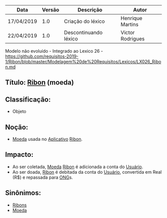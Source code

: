 | Data | Versão | Descrição | Autor |
|---|---|---|---|
| 17/04/2019 | 1.0 | Criação do léxico  | Henrique Martins |
| 22/04/2019 | 1.0 | Descontinuando léxico  | Victor Rodrigues |

Modelo não evoluído - Integrado ao Lexico 26 - https://github.com/requisitos-2019-1/Ribon/blob/master/Modelagem%20de%20Requisitos/Lexicos/LX026_Ribon.md

## Título: [Ribon](https://github.com/requisitos-2019-1/Ribon/blob/master/Modelagem%20de%20Requisitos/Lexicos/LX026_Ribon.md) (moeda)

## Classificação:

- Objeto

## Noção:

- [Moeda](https://github.com/requisitos-2019-1/Ribon/blob/master/Modelagem%20de%20Requisitos/Lexicos/LX026_Ribon.md) usada no [Aplicativo](https://github.com/requisitos-2019-1/Ribon/blob/master/Modelagem%20de%20Requisitos/Lexicos/LX002_Aplicativo.md) [Ribon](https://github.com/requisitos-2019-1/Ribon/blob/master/Modelagem%20de%20Requisitos/Lexicos/LX026_Ribon.md).

## Impacto:

- Ao ser coletada, [Moeda](https://github.com/requisitos-2019-1/Ribon/blob/master/Modelagem%20de%20Requisitos/Lexicos/LX026_Ribon.md) [Ribon](https://github.com/requisitos-2019-1/Ribon/blob/master/Modelagem%20de%20Requisitos/Lexicos/LX026_Ribon.md) é adicionada a conta do [Usuário](https://github.com/requisitos-2019-1/Ribon/blob/master/Modelagem%20de%20Requisitos/Lexicos/LX031_Usuário.md).
- Ao ser doada, [Ribon](https://github.com/requisitos-2019-1/Ribon/blob/master/Modelagem%20de%20Requisitos/Lexicos/LX026_Ribon.md) é debitada da conta do [Usuário](https://github.com/requisitos-2019-1/Ribon/blob/master/Modelagem%20de%20Requisitos/Lexicos/LX031_Usuário.md), convertida em Real (R$) e repassada para [ONG](https://github.com/requisitos-2019-1/Ribon/blob/master/Modelagem%20de%20Requisitos/Lexicos/LX019_Ong.md)s.

## Sinônimos:

- [Ribons](https://github.com/requisitos-2019-1/Ribon/blob/master/Modelagem%20de%20Requisitos/Lexicos/LX026_Ribon.md)
- [Moeda](https://github.com/requisitos-2019-1/Ribon/blob/master/Modelagem%20de%20Requisitos/Lexicos/LX026_Ribon.md)
